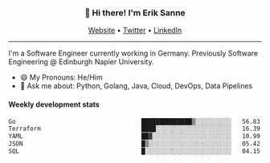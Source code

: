 <h3 align="center">👋 Hi there! I'm Erik Sanne</h3>
<p align="center">
  <a href="https://eriksanne.com">Website</a> •
  <a href="https://twitter.com/ErikKonradSanne">Twitter</a> •
  <a href="https://www.linkedin.com/in/eriksanne/">LinkedIn</a>
</p>

---
I'm a Software Engineer currently working in Germany. Previously Software Engineering @ Edinburgh Napier University.

- 😄 My Pronouns: He/Him
- 💬 Ask me about: Python, Golang, Java, Cloud, DevOps, Data Pipelines

<h4>Weekly development stats</h4>
<!--START_SECTION:waka-->

```txt
Go                                   ██████████████▒░░░░░░░░░░   56.83 %
Terraform                            ████░░░░░░░░░░░░░░░░░░░░░   16.39 %
YAML                                 ██▓░░░░░░░░░░░░░░░░░░░░░░   10.99 %
JSON                                 █▒░░░░░░░░░░░░░░░░░░░░░░░   05.42 %
SQL                                  █░░░░░░░░░░░░░░░░░░░░░░░░   04.15 %
```

<!--END_SECTION:waka-->
